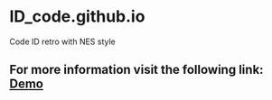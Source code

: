 # ID_code.github.io
Code ID retro with NES style

## For more information visit the following link: [Demo](https://dannlebeau.github.io/ID_code.github.io/)
